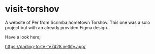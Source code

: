 # visit-torshov

A website of Per from Scrimba hometown Torshov. This one was a solo project but with an already provided Figma design.

Have a look here;

https://darling-torte-fe7428.netlify.app/
